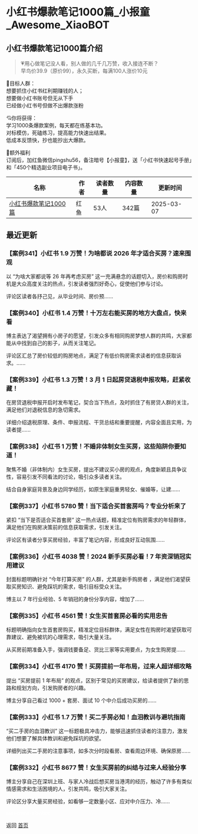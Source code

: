 # 小红书爆款笔记1000篇_小报童_Awesome_XiaoBOT

## 小红书爆款笔记1000篇介绍
> 💗用心做笔记没人看，别人做的几千几万赞，收入接连不断？    
早鸟价39.9（原价99），永久买断，每满100人涨价10元    
    
🍭目标人群：    
想要抓住小红书红利期赚钱的人；    
想要做小红书账号但无从下手    
已经做小红书号但做不出爆款涨粉    
    
💘你将获得：    
学习1000条爆款案例，每天都在练基本功。    
对标模仿，死磕练习，提高能力快速出结果。    
低成本反馈快，抄也能抄出大爆款。    
    
👋额外福利    
订阅后，加红鱼微信pingshu56，备注暗号【小报童】，送「小红书快速起号手册」和「450个精选副业项目电子书」。  
  


|名称|作者|读者数量|内容数量|更新时间|
|---|---|---|---|---|
|[小红书爆款笔记1000篇](https://xiaobot.net/p/pingshu56?refer=0b133df9-27dc-423b-8101-639049001c13)|红鱼|53人|342篇|2025-03-07|

## 最近更新
### 【案例341】小红书 1.9 万赞！为啥都说 2026 年才适合买房？速来围观

以 “为啥大家都说等 26 年再考虑买房” 这一充满悬念的话题切入，房价和购房时机是大众高度关注的热点，引发读者强烈好奇心，促使他们参与讨论。

评论区读者各抒己见，从毕业时间、房价预......

### 【案例340】小红书 1.4 万赞！十万左右能买房的地方大盘点，快来看

博主表达了渴望拥有小房子的愿望，引发众多有相同购房梦想人群的共鸣，大家都能从中找到自己的影子，从而关注笔记。

评论区汇总了房价较低的购房地点，满足了有低价购房需求读者的信息获取诉求。......

### 【案例339】小红书 1.3 万赞！3 月 1 日起房贷退税申报攻略，赶紧收藏！

在房贷退税申报开启时发布笔记，契合当下热点，及时抓住了有房贷人群的关注，满足他们对退税信息的急切需求。

详细介绍退税原理、条件、申报流程、干货总结和重要提醒，内容全面且实用，为读者提......

### 【案例338】小红书 1 万赞！不婚非体制女生买房，这些陷阱你要知道！

聚焦不婚（非体制内）女生买房，提出不建议买小房的观点，角度新颖且具争议性，容易引发不同看法的讨论，吸引众多读者关注。

结合自身家庭背景及身边同学经历，如原生家庭重男轻女、催婚等，让建......

### 【案例337】小红书 5780 赞！当下适合买首套房吗？专业分析来了

紧扣 “当下是否适合买首套房” 这一热点话题，精准定位有购房需求的年轻群体，满足他们在购房决策前的信息获取需求，引发关注。

评论区有读者分享买房经验，丰富了笔记内容，形成良好互动氛围......

### 【案例336】小红书 4038 赞！2024 新手买房必看！7 年资深销冠实用建议

封面标题明确针对 “今年打算买房” 的人群，尤其是新手购房者 ，满足他们渴望获取买房知识、避免踩坑的需求，吸引目标受众关注。

博主以 7 年行业经验、5 年销冠的身份分享内容，增加了......

### 【案例335】小红书 4561 赞！女生买首套房必看的实用忠告

标题明确指向女生首套房购买，精准定位目标群体，满足女性在购房时渴望获取可靠建议、避免被坑的心理需求，吸引大量关注。

从买房前期准备入手，强调钱要备足、货比三家等实用要点，为女生购房提......

### 【案例334】小红书 4170 赞！买房提前一年布局，过来人超详细攻略

提出 “买房提前 1 年布局” 的观点，区别于常见的买房建议，给读者提供了新的思路和规划方向，引发购房者的兴趣。

博主分享自己看过 1000 + 套房、面试 10 个中介后成功买房的......

### 【案例333】小红书 1.7 万赞！买二手房必知！血泪教训与避坑指南

“买二手房的血泪教训” 这一标题极具冲击力，能够迅速抓住读者的注意力，激发他们想要了解具体教训和避免踩坑的欲望。

详细列出买二手房的注意事项，如多次分时段看房、查看周边环境、确保原房......

### 【案例332】小红书 8677 赞！女生买房前的纠结与过来人经验分享

博主分享自己在深圳上班、与家人冷战后想买房当港湾的经历，触动了许多有类似情感需求和生活困境的人，引发共鸣，吸引大家关注。

评论区分享大量买房经验，如看够一定数量小区、应对中介压力、冷......


<a href="https://github.com/Reno9527/awesome-xiaobot" style="color: white; text-decoration: none;">awesome-xiaobot</a>

返回 [首页](../README.md)
